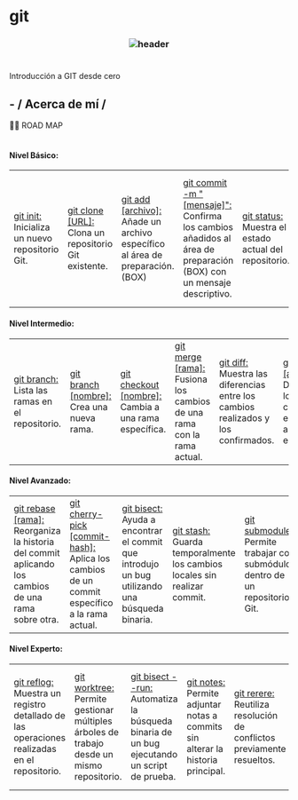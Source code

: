 # git

<h3 align="center">
  
  ![header](https://raw.githubusercontent.com/franki-wolf1/git/main/GIT-STATES.png) 
  
 # 
Introducción a GIT desde cero

</h3> 

<h2> - / Acerca de mí /</h2>
👨‍💻 ROAD MAP
<br></br>

  <h4> Nivel Básico: </h4>

<table>
  <tr>
    <td><a href="#" target="_blank" rel="noreferrer">git init:</a> Inicializa un nuevo repositorio Git.</td>
    <td><a href="#" target="_blank" rel="noreferrer">git clone [URL]:</a> Clona un repositorio Git existente.</td>
    <td><a href="#" target="_blank" rel="noreferrer">git add [archivo]:</a> Añade un archivo específico al área de preparación. (BOX)</td>
    <td><a href="#" target="_blank" rel="noreferrer">git commit -m "[mensaje]":</a> Confirma los cambios añadidos al área de preparación (BOX) con un mensaje descriptivo.</td>
    <td><a href="#" target="_blank" rel="noreferrer">git status:</a> Muestra el estado actual del repositorio.</td>
    <td><a href="#" target="_blank" rel="noreferrer">git log:</a> Muestra un registro de confirmaciones (commits).</td>
    <td><a href="#" target="_blank" rel="noreferrer">git push:</a> Sube los cambios locales al repositorio remoto.</td>
    <td><a href="#" target="_blank" rel="noreferrer">git pull:</a> Descarga los cambios del repositorio remoto y los fusiona con la rama actual.</td>
  </tr>
</table>

  <h4> Nivel Intermedio: </h4>

<table>
  <tr>
    <td><a href="#" rel="noreferrer">git branch:</a> Lista las ramas en el repositorio.</td>
    <td><a href="#" rel="noreferrer">git branch [nombre]:</a> Crea una nueva rama.</td>
    <td><a href="#" rel="noreferrer">git checkout [nombre]:</a> Cambia a una rama específica.</td>
    <td><a href="#" rel="noreferrer">git merge [rama]:</a> Fusiona los cambios de una rama con la rama actual.</td>
    <td><a href="#" rel="noreferrer">git diff:</a> Muestra las diferencias entre los cambios realizados y los confirmados.</td>
    <td><a href="#" rel="noreferrer">git reset [archivo]:</a> Desecha los cambios en un archivo específico.</td>
    <td><a href="#" rel="noreferrer">git reset --hard:</a> Elimina todos los cambios locales y regresa al último commit.</td>
    <td><a href="#" rel="noreferrer">git remote -v:</a> Muestra los repositorios remotos configurados.</td>
    <td><a href="#" rel="noreferrer">git fetch:</a> Descarga los cambios del repositorio remoto sin fusionarlos.</td>
  </tr>
</table>

  <h4> Nivel Avanzado: </h4>

<table>
  <tr>
    <td><a href="#" target="_blank" rel="noreferrer">git rebase [rama]:</a> Reorganiza la historia del commit aplicando los cambios de una rama sobre otra.</td>
    <td><a href="#" target="_blank" rel="noreferrer">git cherry-pick [commit-hash]:</a> Aplica los cambios de un commit específico a la rama actual.</td>
    <td><a href="#" target="_blank" rel="noreferrer">git bisect:</a> Ayuda a encontrar el commit que introdujo un bug utilizando una búsqueda binaria.</td>
    <td><a href="#" target="_blank" rel="noreferrer">git stash:</a> Guarda temporalmente los cambios locales sin realizar commit.</td>
    <td><a href="#" target="_blank" rel="noreferrer">git submodule:</a> Permite trabajar con submódulos dentro de un repositorio Git.</td>
    <td><a href="#" target="_blank" rel="noreferrer">git filter-branch:</a> Reescribe la historia del repositorio aplicando filtros.</td>
  </tr>
</table>

  <h4> Nivel Experto: </h4>

<table>
  <tr>
    <td><a href="#" target="_blank" rel="noreferrer">git reflog:</a> Muestra un registro detallado de las operaciones realizadas en el repositorio.</td>
    <td><a href="#" target="_blank" rel="noreferrer">git worktree:</a> Permite gestionar múltiples árboles de trabajo desde un mismo repositorio.</td>
    <td><a href="#" target="_blank" rel="noreferrer">git bisect --run:</a> Automatiza la búsqueda binaria de un bug ejecutando un script de prueba.</td>
    <td><a href="#" target="_blank" rel="noreferrer">git notes:</a> Permite adjuntar notas a commits sin alterar la historia principal.</td>
    <td><a href="#" target="_blank" rel="noreferrer">git rerere:</a> Reutiliza resolución de conflictos previamente resueltos.</td>
    <td><a href="#" target="_blank" rel="noreferrer">git filter-repo:</a> Herramienta avanzada para reescribir la historia del repositorio con mayor control y flexibilidad.</td>
  </tr>
</table>
